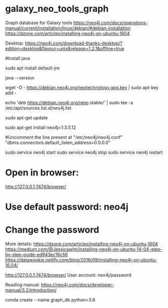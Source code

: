 # galaxy_neo_tools_graph
Graph database for Galaxy tools
https://neo4j.com/docs/operations-manual/current/installation/linux/debian/#debian-installation
https://dzone.com/articles/installing-neo4j-on-ubuntu-1604

Desktop:
https://neo4j.com/download-thanks-desktop/?edition=desktop&flavour=unix&release=1.2.1&offline=true


#Install java

sudo apt install default-jre

java --version

wget -O - https://debian.neo4j.org/neotechnology.gpg.key | sudo apt-key add -

echo 'deb https://debian.neo4j.org/repo stable/' | sudo tee -a /etc/apt/sources.list.d/neo4j.list

sudo apt-get update

sudo apt-get install neo4j=1:3.5.12

#Uncomment the line present at "/etc/neo4j/neo4j.conf"
"dbms.connectors.default_listen_address=0.0.0.0"

sudo service neo4j start
sudo service neo4j stop
sudo service neo4j restart

# Open in browser:
http://127.0.0.1:7474/browser/

# Use default password: neo4j
# Change the password


More details:
https://dzone.com/articles/installing-neo4j-on-ubuntu-1604
https://medium.com/@Jessicawlm/installing-neo4j-on-ubuntu-14-04-step-by-step-guide-ed943ec16c56
https://datawookie.netlify.com/blog/2016/09/installing-neo4j-on-ubuntu-16.04/

http://127.0.0.1:7474/browser/
User account: neo4j/password

Reading manual:
https://neo4j.com/docs/developer-manual/3.2/introduction/


conda create --name graph_db python=3.6

